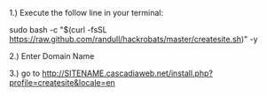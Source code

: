 1.) Execute the follow line in your terminal:

sudo bash -c "$(curl -fsSL https://raw.github.com/randull/hackrobats/master/createsite.sh)" -y

2.) Enter Domain Name

3.) go to http://SITENAME.cascadiaweb.net/install.php?profile=createsite&locale=en
